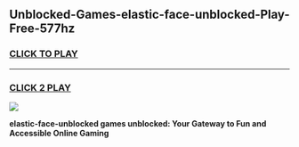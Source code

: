 
## Unblocked-Games-elastic-face-unblocked-Play-Free-577hz
<h3>
<a href="https://premium76.site?title=elastic-face-unblocked&ref=10A">CLICK TO PLAY</a></h3>
<hr>

<h3>
<a href="https://premium76.site?title=elastic-face-unblocked&ref=10A">CLICK 2 PLAY</a>
  
</h3>

<a href="https://premium76.site?title=elastic-face-unblocked&ref=10A"><img src="https://clearcache.store/games.png"></a>


**elastic-face-unblocked games unblocked: Your Gateway to Fun and Accessible Online Gaming**
